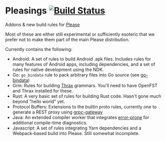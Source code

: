 # Pleasings [![Build Status](https://circleci.com/gh/thought-machine/pleasings.svg?style=shield)](https://circleci.com/gh/thought-machine/pleasings)
Addons &amp; new build rules for [Please](https://github.com/thought-machine/please)

Most of these are either still experimental or sufficiently esoteric that we prefer not to make them
part of the main Please distribution.

Currently contains the following:
 * Android: A set of rules to build Android .apk files. Includes rules for many features of Android
   apps, including dependencies, and a set of rules for native development using the NDK.
 * Go: `go_bindata` rule to pack arbitrary files into Go source (see [go-bindata](https://github.com/jteeuwen/go-bindata))
 * Grm: Rules for building [Thrax](http://www.openfst.org/twiki/bin/view/GRM/Thrax) grammars.
   You'll need to have OpenFST and Thrax installed for these.
 * Rust: A very basic set of rules for building Rust code. Hasn't gone much beyond "hello world" yet.
 * Protocol Buffers: Extensions to the builtin proto rules, currently one to generate a REST proxy
   using [grpc-gateway](https://github.com/grpc-ecosystem/grpc-gateway)
 * Java: An extended compiler worker that integrates
   [error-prone](https://github.com/google/error-prone) for additional compile-time diagnostics.
 * Javascript: A set of rules integrating Yarn dependencies and a Webpack-based build into Please.
   Still somewhat incomplete.
